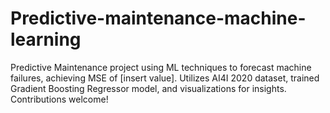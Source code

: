 # Predictive-maintenance-machine-learning
Predictive Maintenance project using ML techniques to forecast machine failures, achieving MSE of [insert value]. Utilizes AI4I 2020 dataset, trained Gradient Boosting Regressor model, and visualizations for insights. Contributions welcome! 
